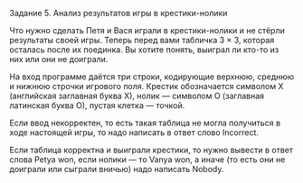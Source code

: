 Задание 5. Анализ результатов игры в крестики-нолики


Что нужно сделать
Петя и Вася играли в крестики-нолики и не стёрли результаты своей игры. Теперь перед вами табличка 3 × 3, которая осталась после их поединка. Вы хотите понять, выиграл ли кто-то из них или они не доиграли.

На вход программе даётся три строки, кодирующие верхнюю, среднюю и нижнюю строчки игрового поля. Крестик обозначается символом X (английская заглавная буква X), нолик — символом O (заглавная латинская буква O), пустая клетка — точкой.

Если ввод некорректен, то есть такая таблица не могла получиться в ходе настоящей игры, то надо написать в ответ слово Incorrect.

Если таблица корректна и выиграли крестики, то нужно вывести в ответ слова Petya won, если нолики — то Vanya won, а иначе (то есть они не доиграли или сыграли вничью) надо написать Nobody.
